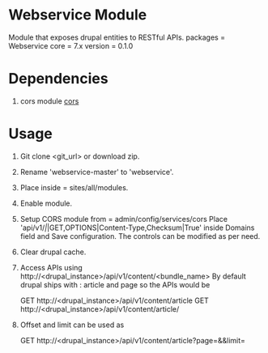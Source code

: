 # Webservice Module

Module that exposes drupal entities to RESTful APIs.
packages = Webservice
core = 7.x
version = 0.1.0

# Dependencies

1. cors module
    [cors](https://www.drupal.org/project/cors)

# Usage

1. Git clone <git_url> or download zip.
2. Rename 'webservice-master' to 'webservice'.
3. Place inside = sites/all/modules.
4. Enable module.
5. Setup CORS module from = admin/config/services/cors
    Place 'api/v1/*|*|GET,OPTIONS|Content-Type,Checksum|True' inside Domains field and Save configuration.
    The controls can be modified as per need.
6. Clear drupal cache.
7. Access APIs using http://<drupal_instance>/api/v1/content/<bundle_name>
    By default drupal ships with : article and page so the APIs would be

    GET http://<drupal_instance>/api/v1/content/article
    GET http://<drupal_instance>/api/v1/content/article/<id>

8. Offset and limit can be used as

    GET http://<drupal_instance>/api/v1/content/article?page=<page number>&&limit=<numeric value>